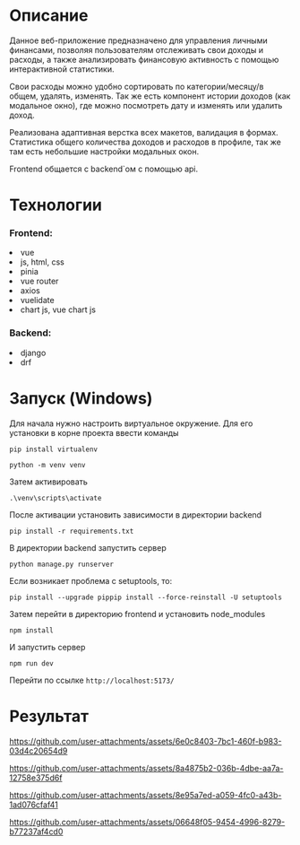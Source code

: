 # Описание 
<p>Данное веб-приложение предназначено для управления личными финансами, позволяя пользователям отслеживать свои доходы и расходы, а также анализировать финансовую активность с помощью интерактивной статистики.<p/> 
<p>Свои расходы можно удобно сортировать по категории/месяцу/в общем, удалять, изменять. Так же есть компонент истории доходов (как модальное окно), где можно посмотреть дату и изменять или удалить доход.<p/> 
<p>Реализована адаптивная верстка всех макетов, валидация в формах. Статистика общего количества доходов и расходов в профиле, так же там есть небольшие настройки модальных окон.<p/> 
<p>Frontend общается с backend`ом с помощью api.<p/>


# Технологии
<h3>Frontend:</h3>
<li>vue 
<li>js, html, css
<li>pinia
<li>vue router
<li>axios
<li>vuelidate
<li>chart js, vue chart js
  
<h3>Backend:</h3>
<li>django 
<li>drf

# Запуск (Windows)
Для начала нужно настроить виртуальное окружение. Для его установки в корне проекта ввести команды
```
pip install virtualenv
```
```
python -m venv venv
```
Затем активировать
```
.\venv\scripts\activate   
```
После активации установить зависимости в директории backend
```
pip install -r requirements.txt
```
В директории backend запустить сервер
```
python manage.py runserver
```
Если возникает проблема с setuptools, то:
```
pip install --upgrade pippip install --force-reinstall -U setuptools
```
Затем перейти в директорию frontend и установить node_modules
```
npm install
```
И запустить сервер
```
npm run dev
```
Перейти по ссылке `http://localhost:5173/`
# Результат

https://github.com/user-attachments/assets/6e0c8403-7bc1-460f-b983-03d4c20654d9

https://github.com/user-attachments/assets/8a4875b2-036b-4dbe-aa7a-12758e375d6f

https://github.com/user-attachments/assets/8e95a7ed-a059-4fc0-a43b-1ad076cfaf41

https://github.com/user-attachments/assets/06648f05-9454-4996-8279-b77237af4cd0

